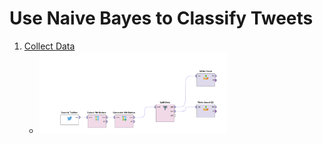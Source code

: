 
# Use Naive Bayes to Classify Tweets

1. [Collect Data](https://github.com/xbwei/machine_learning_in_rapidminer/blob/master/naive_bayes_classifiy_tweet/collect_tweet.xml)
    * <img src="collect_tweet.PNG" width="300"> 

